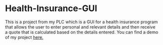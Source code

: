 # Health-Insurance-GUI
This is a project from my PLC which is a GUI for a health insurance program that allows the user to enter personal and relevant details and then receive a quote that is calculated based on the details entered. You can find a demo of my project [here.](https://youtu.be/OTzkRXZAovs)
